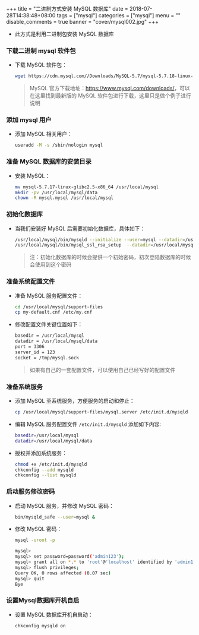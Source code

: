 +++
title = "二进制方式安装 MySQL 数据库"
date = 2018-07-28T14:38:48+08:00
tags = ["mysql"]
categories = ["mysql"]
menu = ""
disable_comments = true
banner = "cover/mysql002.jpg"
+++

- 此方式是利用二进制包安装 MySQL 数据库

### 下载二进制 mysql 软件包
- 下载 MySQL 软件包：
  
  ```bash 
  wget https://cdn.mysql.com//Downloads/MySQL-5.7/mysql-5.7.18-linux-glibc2.5-x86_64.tar.gz
  ```
  > MySQL 官方下载地址：<https://www.mysql.com/downloads/>，可以在这里找到最新版的 MySQL 软件包进行下载，这里只是做个例子进行说明

### 添加 mysql 用户
- 添加 MySQL 相关用户：
  
  ```bash
  useradd -M -s /sbin/nologin mysql
  ```

### 准备 MySQL 数据库的安装目录
- 安装 MySQL：
  
  ```bash
  mv mysql-5.7.17-linux-glibc2.5-x86_64 /usr/local/mysql
  mkdir -pv /usr/local/mysql/data
  chown -R mysql.mysql /usr/local/mysql
  ```

### 初始化数据库
- 当我们安装好 MySQL 后需要初始化数据库，具体如下：
  
  ```bash
  /usr/local/mysql/bin/mysqld --initialize --user=mysql --datadir=/usr/local/mysql/data --  basedir=/usr/local/mysql
  /usr/local/mysql/bin/mysql_ssl_rsa_setup  --datadir=/usr/local/mysql/data
  ```
  > 注：初始化数据库的时候会提供一个初始密码，初次登陆数据库的时候会使用到这个密码

### 准备系统配置文件
- 准备 MySQL 服务配置文件：
  ```bash
  cd /usr/local/mysql/support-files
  cp my-default.cnf /etc/my.cnf
  ```

- 修改配置文件关键位置如下： 
  ```bash
  basedir = /usr/local/mysql
  datadir = /usr/local/mysql/data
  port = 3306
  server_id = 123
  socket = /tmp/mysql.sock
  ```

  > 如果有自己的一套配置文件，可以使用自己已经写好的配置文件

### 准备系统服务
- 添加 MySQL 至系统服务，方便服务的启动和停止：
  ```bash
  cp /usr/local/mysql/support-files/mysql.server /etc/init.d/mysqld
  ```

- 编辑 MySQL 服务配置文件 `/etc/init.d/mysqld` 添加如下内容:
  
  ```bash
  basedir=/usr/local/mysql
  datadir=/usr/local/mysql/data
  ```
- 授权并添加系统服务：
  
  ```bash
  chmod +x /etc/init.d/mysqld
  chkconfig --add mysqld
  chkconfig --list mysqld
  ```

### 启动服务修改密码
- 启动 MySQL 服务，并修改 MySQL 密码：
  
  ```bash
  bin/mysqld_safe --user=mysql &
  ```
- 修改 MySQL 密码：
  
  ```bash
  mysql -uroot -p
  
  mysql>
  mysql> set password=password('admin123');
  mysql> grant all on *.* to 'root'@'localhost' identified by 'admin123';
  mysql> flush privileges;
  Query OK, 0 rows affected (0.07 sec)
  mysql> quit
  Bye
  ```

### 设置Mysql数据库开机自启
- 设置 MySQL 数据库开机自启动：
  
  ```bash
  chkconfig mysqld on
  ```
  


  

